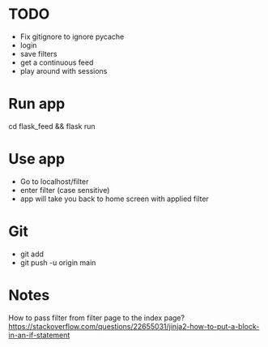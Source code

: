 # TODO
* Fix gitignore to ignore pycache
* login
* save filters
* get a continuous feed
* play around with sessions


# Run app
cd flask_feed && flask run

# Use app
* Go to localhost/filter
* enter filter (case sensitive)
* app will take you back to home screen with applied filter


# Git
* git add
* git push -u origin main



# Notes
How to pass filter from filter page to the index page? https://stackoverflow.com/questions/22655031/jinja2-how-to-put-a-block-in-an-if-statement